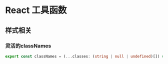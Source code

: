 # React 工具函数

## 样式相关

### 灵活的classNames

```typescript
export const classNames = (...classes: (string | null | undefined)[]) => classes.filter(Boolean).join(' ');
```

